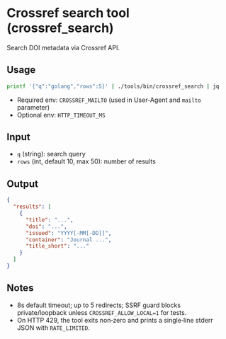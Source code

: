 # Crossref search tool (crossref_search)

Search DOI metadata via Crossref API.

## Usage

```bash
printf '{"q":"golang","rows":5}' | ./tools/bin/crossref_search | jq
```

- Required env: `CROSSREF_MAILTO` (used in User-Agent and `mailto` parameter)
- Optional env: `HTTP_TIMEOUT_MS`

## Input

- `q` (string): search query
- `rows` (int, default 10, max 50): number of results

## Output

```json
{
  "results": [
    {
      "title": "...",
      "doi": "...",
      "issued": "YYYY[-MM[-DD]]",
      "container": "Journal ...",
      "title_short": "..."
    }
  ]
}
```

## Notes
- 8s default timeout; up to 5 redirects; SSRF guard blocks private/loopback unless `CROSSREF_ALLOW_LOCAL=1` for tests.
- On HTTP 429, the tool exits non‑zero and prints a single‑line stderr JSON with `RATE_LIMITED`.
